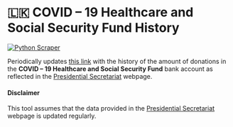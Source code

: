 # :sri_lanka: COVID – 19 Healthcare and Social Security Fund History
[![Python Scraper](https://github.com/damianperera/pres-covid-relief/actions/workflows/cron.yml/badge.svg)](https://github.com/damianperera/pres-covid-relief/actions/workflows/cron.yml)

Periodically updates [this link](https://damianperera.github.io/pres-covid-relief/data.json) with the history of the amount of donations in the **COVID – 19 Healthcare and Social Security Fund** bank account as reflected in the [Presidential Secretariat](https://www.presidentsoffice.gov.lk/index.php/covid-19-fund/) webpage.

#### Disclaimer
This tool assumes that the data provided in the [Presidential Secretariat](https://www.presidentsoffice.gov.lk/index.php/covid-19-fund/) webpage is updated regularly.
